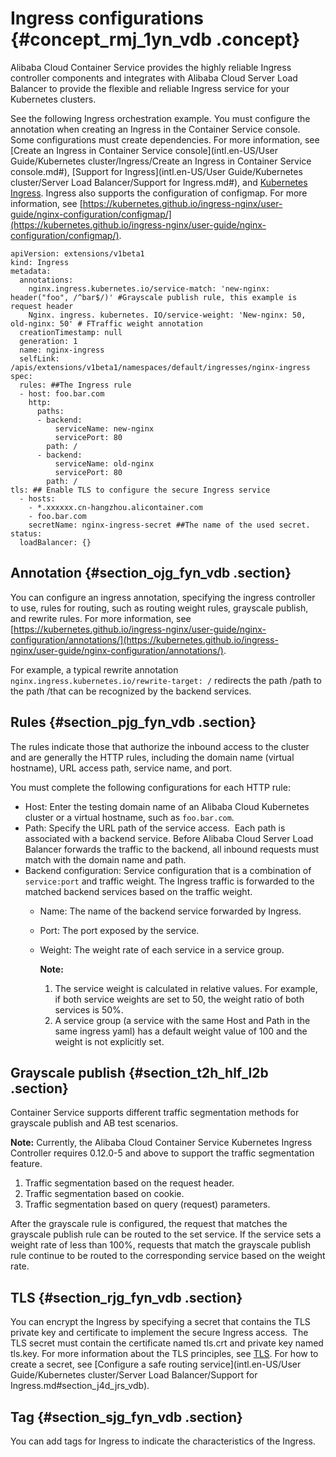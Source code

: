 # Ingress configurations {#concept_rmj_1yn_vdb .concept}

Alibaba Cloud Container Service provides the highly reliable Ingress controller components and integrates with Alibaba Cloud Server Load Balancer to provide the flexible and reliable Ingress service for your Kubernetes clusters.

See the following Ingress orchestration example. You must configure the annotation when creating an Ingress in the Container Service console. Some configurations must create dependencies. For more information, see [Create an Ingress in Container Service console](intl.en-US/User Guide/Kubernetes cluster/Ingress/Create an Ingress in Container Service console.md#), [Support for Ingress](intl.en-US/User Guide/Kubernetes cluster/Server Load Balancer/Support for Ingress.md#), and [Kubernetes Ingress](https://kubernetes.io/docs/concepts/services-networking/ingress/). Ingress also supports the configuration of configmap. For more information, see [https://kubernetes.github.io/ingress-nginx/user-guide/nginx-configuration/configmap/](https://kubernetes.github.io/ingress-nginx/user-guide/nginx-configuration/configmap/).

```
apiVersion: extensions/v1beta1
kind: Ingress
metadata:
  annotations:
    nginx.ingress.kubernetes.io/service-match: 'new-nginx: header("foo", /^bar$/)' #Grayscale publish rule, this example is request header
    Nginx. ingress. kubernetes. IO/service-weight: 'New-nginx: 50, old-nginx: 50' # FTraffic weight annotation
  creationTimestamp: null
  generation: 1
  name: nginx-ingress
  selfLink: /apis/extensions/v1beta1/namespaces/default/ingresses/nginx-ingress
spec:
  rules: ##The Ingress rule
  - host: foo.bar.com
    http:
      paths:
      - backend:
          serviceName: new-nginx
          servicePort: 80
        path: /
      - backend:
          serviceName: old-nginx
          servicePort: 80
        path: /
tls: ## Enable TLS to configure the secure Ingress service
  - hosts:
    - *.xxxxxx.cn-hangzhou.alicontainer.com
    - foo.bar.com
    secretName: nginx-ingress-secret ##The name of the used secret.
status:
  loadBalancer: {}
```

## Annotation {#section_ojg_fyn_vdb .section}

You can configure an ingress annotation, specifying the ingress controller to use, rules for routing, such as routing weight rules, grayscale publish, and rewrite rules. For more information, see [https://kubernetes.github.io/ingress-nginx/user-guide/nginx-configuration/annotations/](https://kubernetes.github.io/ingress-nginx/user-guide/nginx-configuration/annotations/).

For example, a typical rewrite annotation `nginx.ingress.kubernetes.io/rewrite-target: /` redirects the path /path to the path /that can be recognized by the backend services.

## Rules {#section_pjg_fyn_vdb .section}

The rules indicate those that authorize the inbound access to the cluster and are generally the HTTP rules, including the domain name \(virtual hostname\), URL access path, service name, and port.

You must complete the following configurations for each HTTP rule:

-   Host: Enter the testing domain name of an Alibaba Cloud Kubernetes cluster or a virtual hostname, such as `foo.bar.com`.
-   Path: Specify the URL path of the service access.  Each path is associated with a backend service. Before Alibaba Cloud Server Load Balancer forwards the traffic to the backend, all inbound requests must match with the domain name and path.
-   Backend configuration: Service configuration that is a combination of `service:port` and traffic weight. The Ingress traffic is forwarded to the matched backend services based on the traffic weight.
    -   Name: The name of the backend service forwarded by Ingress.
    -   Port: The port exposed by the service.
    -   Weight: The weight rate of each service in a service group.

        **Note:** 

        1.  The service weight is calculated in relative values. For example, if both service weights are set to 50, the weight ratio of both services is 50%.
        2.  A service group \(a service with the same Host and Path in the same ingress yaml\) has a default weight value of 100 and the weight is not explicitly set.

## Grayscale publish {#section_t2h_hlf_l2b .section}

Container Service supports different traffic segmentation methods for grayscale publish and AB test scenarios.

**Note:** Currently, the Alibaba Cloud Container Service Kubernetes Ingress Controller requires 0.12.0-5 and above to support the traffic segmentation feature.

1.  Traffic segmentation based on the request header.
2.  Traffic segmentation based on cookie.
3.  Traffic segmentation based on query \(request\) parameters.

After the grayscale rule is configured, the request that matches the grayscale publish rule can be routed to the set service. If the service sets a weight rate of less than 100%, requests that match the grayscale publish rule continue to be routed to the corresponding service based on the weight rate.

## TLS {#section_rjg_fyn_vdb .section}

You can encrypt the Ingress by specifying a secret that contains the TLS private key and certificate to implement the secure Ingress access.  The TLS secret must contain the certificate named tls.crt and private key named tls.key. For more information about the TLS principles, see [TLS](https://kubernetes.io/docs/concepts/services-networking/ingress/#tls). For how to create a secret, see [Configure a safe routing service](intl.en-US/User Guide/Kubernetes cluster/Server Load Balancer/Support for Ingress.md#section_j4d_jrs_vdb).

## Tag {#section_sjg_fyn_vdb .section}

You can add tags for Ingress to indicate the characteristics of the Ingress.

